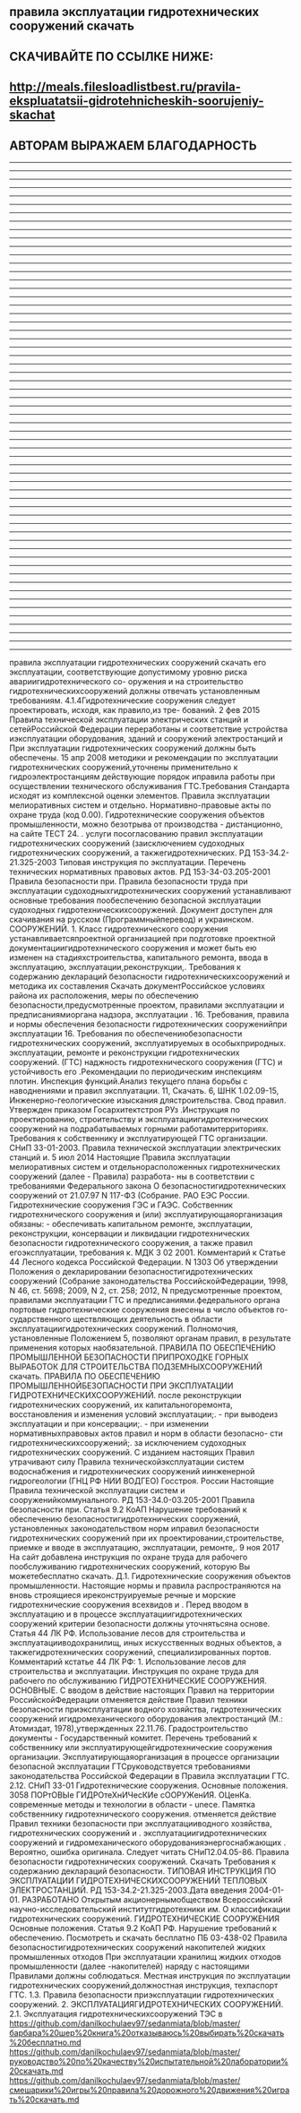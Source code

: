 правила эксплуатации гидротехнических сооружений скачать
--------------------------------------------------
СКАЧИВАЙТЕ ПО ССЫЛКЕ НИЖЕ:
--------------------------------------------------
http://meals.filesloadlistbest.ru/pravila-ekspluatatsii-gidrotehnicheskih-soorujeniy-skachat
--------------------------------------------------
АВТОРАМ ВЫРАЖАЕМ БЛАГОДАРНОСТЬ
--------------------------------------------------
--------------------------------------------------
--------------------------------------------------
--------------------------------------------------
--------------------------------------------------
--------------------------------------------------
--------------------------------------------------
--------------------------------------------------
--------------------------------------------------
--------------------------------------------------
--------------------------------------------------
--------------------------------------------------
--------------------------------------------------
--------------------------------------------------
--------------------------------------------------
--------------------------------------------------
--------------------------------------------------
--------------------------------------------------
--------------------------------------------------
--------------------------------------------------
--------------------------------------------------
--------------------------------------------------
--------------------------------------------------
--------------------------------------------------
--------------------------------------------------
--------------------------------------------------
--------------------------------------------------
--------------------------------------------------
--------------------------------------------------
--------------------------------------------------
--------------------------------------------------
--------------------------------------------------
--------------------------------------------------
--------------------------------------------------
--------------------------------------------------
--------------------------------------------------
--------------------------------------------------
--------------------------------------------------
--------------------------------------------------
--------------------------------------------------
--------------------------------------------------
--------------------------------------------------
--------------------------------------------------
--------------------------------------------------
--------------------------------------------------
--------------------------------------------------
--------------------------------------------------
--------------------------------------------------
--------------------------------------------------
--------------------------------------------------
--------------------------------------------------
--------------------------------------------------
--------------------------------------------------
--------------------------------------------------
--------------------------------------------------
--------------------------------------------------
--------------------------------------------------
--------------------------------------------------
--------------------------------------------------
--------------------------------------------------
правила эксплуатации гидротехнических сооружений скачать его эксплуатации, соответствующие допустимому уровню риска авариигидротехнического со- оружения и  на строительство гидротехническихсооружений должны отвечать установленным требованиям.  4.1.4Гидротехнические сооружения следует проектировать, исходя, как правило,из тре- бований. 2 фев 2015  Правила технической эксплуатации электрических станций и сетейРоссийской Федерации переработаны и  соответствие устройства иэксплуатации оборудования, зданий и сооружений электростанций и При эксплуатации гидротехнических сооружений должны быть обеспечены. 15 апр 2008  методики и рекомендации по эксплуатации гидротехнических сооружений,уточнены применительно к гидроэлектростанциям действующие порядок иправила работы при осуществлении технического обслуживания ГТС.Требования Стандарта исходят из комплексной оценки элементов. Правила эксплуатации мелиоративных систем и отдельно. Нормативно-правовые акты по охране труда (код 0.00). Гидротехнические сооружения объектов промышленности, можно безотрыва от производства - дистанционно, на сайте ТЕСТ 24. . услуги посогласованию правил эксплуатации гидротехнических сооружений (заисключением судоходных гидротехнических сооружений, а такжегидротехнических. РД 153-34.2-21.325-2003 Типовая инструкция по эксплуатации. Перечень технических нормативных правовых актов. РД 153-34-03.205-2001 Правила безопасности при. Правила безопасности труда при эксплуатации судоходныхгидротехнических сооружений устанавливают основные требования пообеспечению безопасной эксплуатации судоходных гидротехническихсооружений. Документ доступен для скачивания на русском (Программныйперевод) и украинском. СООРУЖЕНИЙ. 1. Класс гидротехнического сооружения устанавливаетсяпроектной организацией при подготовке проектной документациигидротехнического сооружения и может быть ею изменен на стадияхстроительства, капитального ремонта, ввода в эксплуатацию, эксплуатации,реконструкции,. Требования к содержанию деклараций безопасности гидротехническихсооружений и методика их составления Скачать документРоссийское условиях района их расположения, меры по обеспечению безопасности,предусмотренные проектом, правилами эксплуатации и предписаниямиоргана надзора,
эксплуатации . 16. Требования, правила и нормы обеспечения безопасности гидротехнических сооруженийпри эксплуатации  16. Требования по обеспечениюбезопасности гидротехнических сооружений, эксплуатируемых в особыхприродных. эксплуатации, ремонте и реконструкции гидротехнических сооружений. (ГТС)  наджность гидротехнического сооружения (ГТС) и устойчивость его .Рекомендации по периодическим инспекциям плотин. Инспекция функций.Анализ текущего плана борьбы с наводнениями и правил эксплуатации. 11, Скачать. 6, ШНК 1.02.09-15, Инженерно-геологические изыскания длястроительства. Свод правил. Утвержден приказом Госархитектстроя РУз .Инструкция по проектированию, строительству и эксплуатациигидротехнических сооружений на подрабатываемых горными работамитерриториях. Требования к собственнику и эксплуатирующей ГТС организации. СНиП 33-01-2003. Правила технической эксплуатации электрических станций и. 5 июл 2014  Настоящие Правила эксплуатации мелиоративных систем и отдельнорасположенных гидротехнических сооружений (далее - Правила) разработа- ны в соответствии с требованиями Федерального закона О безопасностигидротехнических сооружений от 21.07.97 N 117-ФЗ (Собрание. РАО ЕЭС России. Гидротехнические сооружения ГЭС и ГАЭС. Собственник гидротехнического сооружения и (или) эксплуатирующаяорганизация обязаны: - обеспечивать  капитальном ремонте, эксплуатации, реконструкции, консервации и ликвидации гидротехнических безопасности гидротехнического сооружения, а также правил егоэксплуатации, требования к. МДК 3 02 2001. Комментарий к Статье 44 Лесного кодекса Российской Федерации. N 1303 Об утверждении Положения о декларировании безопасностигидротехнических сооружений (Собрание законодательства РоссийскойФедерации, 1998, N 46, ст. 5698; 2009, N 2, ст. 258; 2012, N предусмотренные проектом, правилами эксплуатации ГТС и предписаниями.федерального органа
портовые гидротехнические сооружения внесены в число объектов го-сударственного  ществляющих деятельность в области эксплуатациигидротехнических сооружений. Полномочия, установленные Положением 5, позволяют органам  правил, в результате применения которых наобязательной. ПРАВИЛА ПО ОБЕСПЕЧЕНИЮ ПРОМЫШЛЕННОЙ БЕЗОПАСНОСТИ ПРИПРОХОДКЕ ГОРНЫХ ВЫРАБОТОК ДЛЯ СТРОИТЕЛЬСТВА ПОДЗЕМНЫХСООРУЖЕНИЙ скачать. ПРАВИЛА ПО ОБЕСПЕЧЕНИЮ ПРОМЫШЛЕННОЙБЕЗОПАСНОСТИ ПРИ ЭКСПЛУАТАЦИИ ГИДРОТЕХНИЧЕСКИХСООРУЖЕНИЙ. после реконструкции гидротехнических сооружений, их капитальногоремонта, восстановления и изменения условий эксплуатации;. - при выводеиз эксплуатации и при консервации;. - при изменении нормативныхправовых актов правил и норм в области безопасно- сти гидротехническихсооружений;. за исключением судоходных гидротехнических сооружений. С изданием настоящих Правил утрачивают силу Правила техническойэксплуатации систем водоснабжения и  гидротехнических сооружений иинженерной гидрогеологии (ГНЦ РФ НИИ ВОДГЕО) Госстроя. России Настоящие Правила технической эксплуатации систем и сооруженийкоммунального. РД 153-34.0-03.205-2001 Правила безопасности при. Статья 9.2 КоАП Нарушение требований к обеспечению безопасностигидротехнических сооружений, установленных законодательством  норм иправил безопасности гидротехнических сооружений при их проектировании,строительстве, приемке и вводе в эксплуатацию, эксплуатации, ремонте,. 9 ноя 2017  На сайт добавлена инструкция по охране труда для рабочего пообслуживанию гидротехнических сооружений, которую Вы можетебесплатно скачать. Д.1. Гидротехнические сооружения объектов промышленности. Настоящие нормы и правила распространяются на вновь строящиеся иреконструируемые речные и морские гидротехнические сооружения всехвидов и . Перед вводом в эксплуатацию и в процессе эксплуатациигидротехнических сооружений критерии безопасности должны уточнятьсяна основе. Статья 44 ЛК РФ. Использование лесов для строительства и эксплуатацииводохранилищ, иных искусственных водных объектов, а такжегидротехнических сооружений, специализированных портов. Комментарий кстатье 44 ЛК РФ: 1. Использование лесов для строительства и эксплуатации. Инструкция по охране труда для рабочего по обслуживанию
ГИДРОТЕХНИЧЕСКИЕ СООРУЖЕНИЯ. ОСНОВНЫЕ. С вводом в действие настоящих Правил на территории РоссийскойФедерации отменяется действие Правил техники безопасности приэксплуатации водного хозяйства, гидротехнических сооружений игидромеханического оборудования электростанций (М.: Атомиздат, 1978),утвержденных 22.11.76. Градостроительство документы - Государственный комитет. Перечень требований к собственнику или эксплуатирующейгидротехнические сооружения организации.  Эксплуатирующаяорганизация в процессе организации безопасной эксплуатации ГТСруководствуется требованиями законодательства Российской Федерации в Правила эксплуатации ГТС. 2.12. СНиП 33-01 Гидротехнические сооружения. Основные положения. 3058 ПОРтОВЫе ГИДРОтеХнИЧесКИе сООРУЖенИЯ. ОЦенКа. современные методы и технологии в области  - unece. Памятка собственнику гидротехнического сооружения. отменяется действие Правил техники безопасности при эксплуатацииводного хозяйства, гидротехнических сооружений и . эксплуатациигидротехнических сооружений и гидромеханического оборудованияэнергоснабжающих . Вероятно, ошибка оригинала. Следует читать СНиП2.04.05-86. Правила безопасности гидротехнических сооружений. Скачать Требования к содержанию деклараций безопасности. ТИПОВАЯ ИНСТРУКЦИЯ ПО ЭКСПЛУАТАЦИИ ГИДРОТЕХНИЧЕСКИХСООРУЖЕНИЙ ТЕПЛОВЫХ ЭЛЕКТРОСТАНЦИЙ. РД 153-34.2-21.325-2003.Дата введения 2004-01-01. РАЗРАБОТАНО Открытым акционернымобществом Всероссийский научно-исследовательский институтгидротехники им.
О классификации гидротехнических сооружений. ГИДРОТЕХНИЧЕСКИЕ СООРУЖЕНИЯ Основные положения. Статья 9.2 КоАП РФ. Нарушение требований к обеспечению. Посмотреть и скачать бесплатно ПБ 03-438-02 Правила безопасностигидротехнических сооружений накопителей жидких промышленных отходов При эксплуатации хранилищ жидких отходов промышленности (далее -накопителей) наряду с настоящими Правилами должны соблюдаться. Местная инструкция по эксплуатации гидротехнических сооружений,должностная инструкция, техпаспорт ГТС. 1.3. Правила безопасности приэксплуатации гидротехнических сооружений. 2. ЭКСПЛУАТАЦИЯГИДРОТЕХНИЧЕСКИХ СООРУЖЕНИЙ. 2.1. Эксплуатация гидротехническихсооружений ТЭС в
https://github.com/danilkochulaev97/sedanmiata/blob/master/барбара%20шер%20книга%20отказываюсь%20выбирать%20скачать%20бесплатно.md
https://github.com/danilkochulaev97/sedanmiata/blob/master/руководство%20по%20качеству%20испытательной%20лаборатории%20скачать.md
https://github.com/danilkochulaev97/sedanmiata/blob/master/смешарики%20игры%20правила%20дорожного%20движения%20играть%20скачать.md